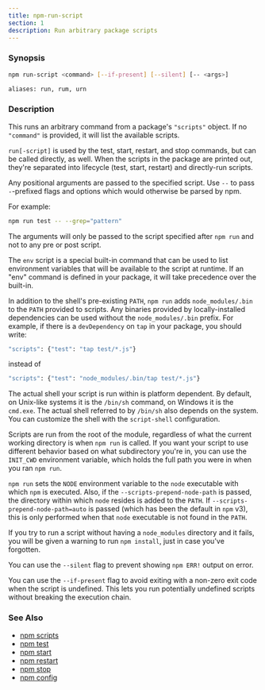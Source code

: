 ```yaml
---
title: npm-run-script
section: 1
description: Run arbitrary package scripts
---
```


### Synopsis

```bash
npm run-script <command> [--if-present] [--silent] [-- <args>]

aliases: run, rum, urn
```

### Description

This runs an arbitrary command from a package's `"scripts"` object.  If no
`"command"` is provided, it will list the available scripts.

`run[-script]` is used by the test, start, restart, and stop commands, but
can be called directly, as well. When the scripts in the package are
printed out, they're separated into lifecycle (test, start, restart) and
directly-run scripts.

Any positional arguments are passed to the specified script.  Use `--` to
pass `-`-prefixed flags and options which would otherwise be parsed by npm.

For example:

```bash
npm run test -- --grep="pattern"
```

The arguments will only be passed to the script specified after ```npm run```
and not to any pre or post script.

The `env` script is a special built-in command that can be used to list
environment variables that will be available to the script at runtime. If an
"env" command is defined in your package, it will take precedence over the
built-in.

In addition to the shell's pre-existing `PATH`, `npm run` adds
`node_modules/.bin` to the `PATH` provided to scripts. Any binaries
provided by locally-installed dependencies can be used without the
`node_modules/.bin` prefix. For example, if there is a `devDependency` on
`tap` in your package, you should write:

```bash
"scripts": {"test": "tap test/*.js"}
```

instead of

```bash
"scripts": {"test": "node_modules/.bin/tap test/*.js"}
```

The actual shell your script is run within is platform dependent. By default,
on Unix-like systems it is the `/bin/sh` command, on Windows it is the `cmd.exe`.
The actual shell referred to by `/bin/sh` also depends on the system.
You can customize the shell with the `script-shell` configuration.

Scripts are run from the root of the module, regardless of what the current
working directory is when `npm run` is called. If you want your script to
use different behavior based on what subdirectory you're in, you can use the
`INIT_CWD` environment variable, which holds the full path you were in when
you ran `npm run`.

`npm run` sets the `NODE` environment variable to the `node` executable with
which `npm` is executed. Also, if the `--scripts-prepend-node-path` is passed,
the directory within which `node` resides is added to the
`PATH`. If `--scripts-prepend-node-path=auto` is passed (which has been the
default in `npm` v3), this is only performed when that `node` executable is
not found in the `PATH`.

If you try to run a script without having a `node_modules` directory and it fails,
you will be given a warning to run `npm install`, just in case you've forgotten.

You can use the `--silent` flag to prevent showing `npm ERR!` output on error.

You can use the `--if-present` flag to avoid exiting with a non-zero exit code
when the script is undefined. This lets you run potentially undefined scripts
without breaking the execution chain.

### See Also

* [npm scripts](/using-npm/scripts)
* [npm test](/commands/npm-test)
* [npm start](/commands/npm-start)
* [npm restart](/commands/npm-restart)
* [npm stop](/commands/npm-stop)
* [npm config](/commands/npm-config)
